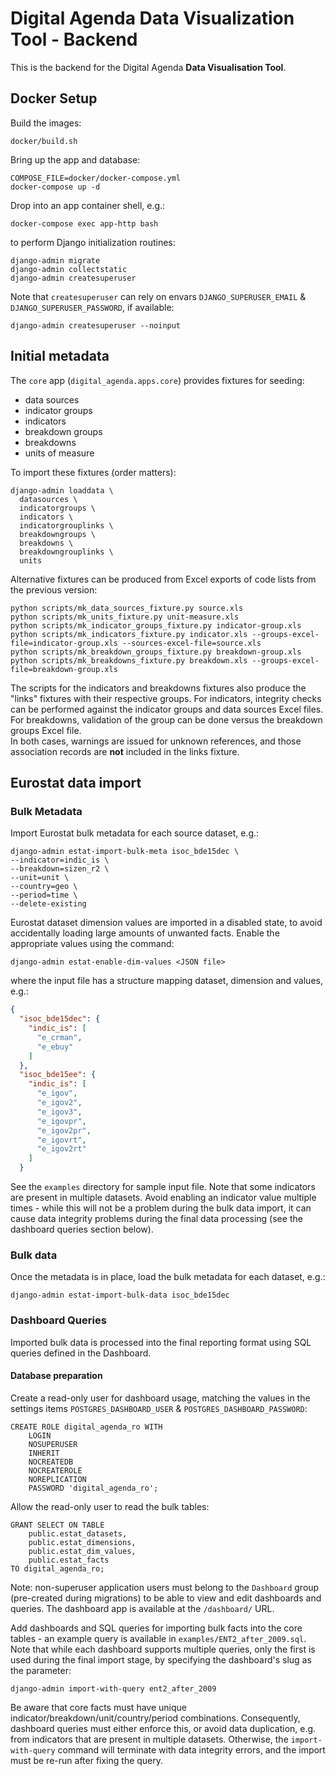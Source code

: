 # Digital Agenda Data Visualization Tool - Backend

This is the backend for the Digital Agenda **Data Visualisation Tool**.

## Docker Setup

Build the images:

```shell
docker/build.sh
```

Bring up the app and database:

```shell
COMPOSE_FILE=docker/docker-compose.yml
docker-compose up -d
```

Drop into an app container shell, e.g.:

```shell
docker-compose exec app-http bash
```

to perform Django initialization routines:

```shell
django-admin migrate
django-admin collectstatic
django-admin createsuperuser
```

Note that `createsuperuser` can rely on envars `DJANGO_SUPERUSER_EMAIL` & `DJANGO_SUPERUSER_PASSWORD`, if available:
```shell
django-admin createsuperuser --noinput
```

## Initial metadata

The `core` app (`digital_agenda.apps.core`) provides fixtures for seeding:
- data sources
- indicator groups
- indicators
- breakdown groups
- breakdowns
- units of measure

To import these fixtures (order matters):

```shell
django-admin loaddata \
  datasources \
  indicatorgroups \
  indicators \
  indicatorgrouplinks \
  breakdowngroups \
  breakdowns \
  breakdowngrouplinks \
  units
```

Alternative fixtures can be produced from Excel exports of code lists from the previous version:
```shell
python scripts/mk_data_sources_fixture.py source.xls
python scripts/mk_units_fixture.py unit-measure.xls
python scripts/mk_indicator_groups_fixture.py indicator-group.xls
python scripts/mk_indicators_fixture.py indicator.xls --groups-excel-file=indicator-group.xls --sources-excel-file=source.xls
python scripts/mk_breakdown_groups_fixture.py breakdown-group.xls 
python scripts/mk_breakdowns_fixture.py breakdown.xls --groups-excel-file=breakdown-group.xls
```
The scripts for the indicators and breakdowns fixtures also produce the "links" fixtures with their respective groups.
For indicators, integrity checks can be performed against the indicator groups and data sources Excel files. 
For breakdowns, validation of the group can be done versus the breakdown groups Excel file.  
In both cases, warnings are issued for unknown references, and those association records are **not** included in the links fixture.

## Eurostat data import

### Bulk Metadata

Import Eurostat bulk metadata for each source dataset, e.g.:

```shell
django-admin estat-import-bulk-meta isoc_bde15dec \
--indicator=indic_is \
--breakdown=sizen_r2 \
--unit=unit \
--country=geo \
--period=time \
--delete-existing
```

Eurostat dataset dimension values are imported in a disabled state, 
to avoid accidentally loading large amounts of unwanted facts.
Enable the appropriate values using the command:

```shell
django-admin estat-enable-dim-values <JSON file>
```

where the input file has a structure mapping dataset, dimension and values, e.g.:

```json
{
  "isoc_bde15dec": {
    "indic_is": [
      "e_crman",
      "e_ebuy"
    ]
  },
  "isoc_bde15ee": {
    "indic_is": [
      "e_igov",
      "e_igov2",
      "e_igov3",
      "e_igovpr",
      "e_igov2pr",
      "e_igovrt",
      "e_igov2rt"
    ]
  }
```

See the `examples` directory for sample input file.
Note that some indicators are present in multiple datasets. Avoid enabling an indicator 
value multiple times - while this will not be a problem during the bulk data import, it
can cause data integrity problems during the final data processing (see the dashboard 
queries section below).

### Bulk data

Once the metadata is in place, load the bulk metadata for each dataset, e.g.:

```shell
django-admin estat-import-bulk-data isoc_bde15dec
```

### Dashboard Queries

Imported bulk data is processed into the final reporting format using SQL queries defined 
in the Dashboard.

#### Database preparation

Create a read-only user for dashboard usage, matching the values 
in the settings items `POSTGRES_DASHBOARD_USER` & `POSTGRES_DASHBOARD_PASSWORD`:

```postgresql
CREATE ROLE digital_agenda_ro WITH
    LOGIN
    NOSUPERUSER
    INHERIT
    NOCREATEDB
    NOCREATEROLE
    NOREPLICATION
    PASSWORD 'digital_agenda_ro';
```

Allow the read-only user to read the bulk tables:

```postgresql
GRANT SELECT ON TABLE
    public.estat_datasets,
    public.estat_dimensions,
    public.estat_dim_values,
    public.estat_facts
TO digital_agenda_ro;
```

Note: non-superuser application users must belong to the `Dashboard` group 
(pre-created during migrations) to be able to view and edit dashboards and queries.
The dashboard app is available at the `/dashboard/` URL.

Add dashboards and SQL queries for importing bulk facts into the core tables - an example 
query is available in `examples/ENT2_after_2009.sql`. Note that while each dashboard supports 
multiple queries, only the first is used during the final import stage, by specifying the 
dashboard's slug as the parameter:

```shell
django-admin import-with-query ent2_after_2009
```

Be aware that core facts must have unique indicator/breakdown/unit/country/period combinations. 
Consequently, dashboard queries must either enforce this, or avoid data duplication, e.g. from 
indicators that are present in multiple datasets. Otherwise, the `import-with-query` command will 
terminate with data integrity errors, and the import must be re-run after fixing the query.
